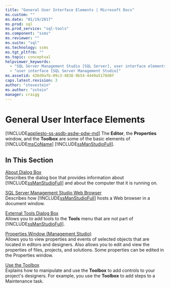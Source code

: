 ```yaml
---
title: "General User Interface Elements | Microsoft Docs"
ms.custom: ""
ms.date: "01/19/2017"
ms.prod: sql
ms.prod_service: "sql-tools"
ms.component: "ssms"
ms.reviewer: ""
ms.suite: "sql"
ms.technology: ssms
ms.tgt_pltfrm: ""
ms.topic: conceptual
helpviewer_keywords: 
  - "SQL Server Management Studio [SQL Server], user interface elements"
  - "user interface [SQL Server Management Studio]"
ms.assetid: 436d9afb-09c3-4838-9b54-4449a5178d0f
caps.latest.revision: 3
author: "stevestein"
ms.author: "sstein"
manager: craigg
---
```

# General User Interface Elements
[!INCLUDE[appliesto-ss-asdb-asdw-pdw-md](../includes/appliesto-ss-asdb-asdw-pdw-md.md)]
The **Editor**, the **Properties** window, and the **Toolbox** are some of the basic elements of [!INCLUDE[msCoName](../includes/msconame_md.md)] [!INCLUDE[ssManStudioFull](../includes/ssmanstudiofull_md.md)].  
  
## In This Section  
[About Dialog Box](../ssms/about-dialog-box.md)  
Describes the dialog box that provides information about [!INCLUDE[ssManStudioFull](../includes/ssmanstudiofull_md.md)] and about the computer that it is running on.  
  
[SQL Server Management Studio Web Browser](../ssms/sql-server-management-studio-web-browser.md)  
Describes how [!INCLUDE[ssManStudioFull](../includes/ssmanstudiofull_md.md)] hosts a Web browser in a document window.  
  
[External Tools Dialog Box](../ssms/external-tools-dialog-box.md)  
Allows you to add tools to the **Tools** menu that are not part of [!INCLUDE[ssManStudioFull](../includes/ssmanstudiofull_md.md)].  
  
[Properties Window &#40;Management Studio&#41;](../ssms/properties-window-management-studio.md)  
Allows you to view properties and events of selected objects that are located in editors and designers. Also allows you to edit and view the properties of files, projects, and solutions. Some properties can be edited in the Properties window.  
  
[Use the Toolbox](../ssms/use-the-toolbox.md)  
Explains how to manipulate and use the **Toolbox** to add controls to your project's designers. For example, you use the **Toolbox** to add steps to a Maintenance task.  
  
